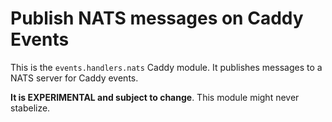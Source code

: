 <!--
SPDX-FileCopyrightText: 2024 Peter Magnusson <me@kmpm.se>

SPDX-License-Identifier: Apache-2.0
-->

# Publish NATS messages on Caddy Events

This is the `events.handlers.nats` Caddy module.
It publishes messages to a NATS server for Caddy events.

__It is EXPERIMENTAL and subject to change__.
This module might never stabelize.
